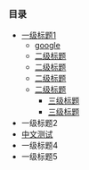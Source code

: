 ### 目录
* [一级标题1](./main.md)
  * [google](http://www.google.com/doc/doc.md)
  * [二级标题](./a/a.md)
  * [二级标题](./a/a.md)
  * [二级标题](./a/a.md)
  * [二级标题](./a/a.md)
    * [三级标题](./a/a.md)
    * [三级标题](./a/a.md)
* 一级标题2
* [中文测试](./中文/这里是中文.md)
* 一级标题4
* 一级标题5

